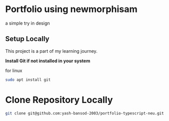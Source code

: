 # Portfolio using newmorphisam 


a simple try in design 


## Setup Locally

This project is a part of my learning journey.

**Install Git if not installed in your system**

for linux

```sh
sudo apt install git
```

# Clone Repository Locally

```bash
git clone git@github.com:yash-bansod-2003/portfolio-typescript-neu.git
```

